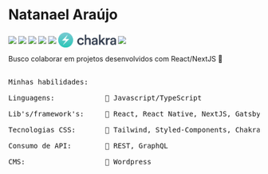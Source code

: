 <div style="display: flex; justify-content: center;">

</div>
                                                                                                                                     
# Natanael Araújo

<link rel="stylesheet" href="https://cdn.jsdelivr.net/gh/devicons/devicon@v2.14.0/devicon.min.css">

<div style="display: inline-block">
<img align="center" height="30 width="30" src="https://cdn.worldvectorlogo.com/logos/typescript.svg">
<img align="center" height="30 width="30" src="https://upload.wikimedia.org/wikipedia/commons/a/a7/React-icon.svg">
  <img align="center" height="30 width="30" src="https://www.rlogical.com/wp-content/uploads/2021/08/Rlogical-Blog-Images-thumbnail.png">
<img align="center" height="30 width="30" src="https://upload.wikimedia.org/wikipedia/commons/d/d5/Tailwind_CSS_Logo.svg">
  <img align="center" height="30 width="30" src="https://symbols.getvecta.com/stencil_25/75_sass.57898c574e.svg">
<img align="center" height="30 width="30" src="https://raw.githubusercontent.com/feguedi/cra-template-chakra-ui-base/HEAD/assets/logo-colored@2x.png">
<img align="center" height="30 width="30" src="https://cdn-icons-png.flaticon.com/512/174/174881.png">
</div>
<br>                                                                                                                         
                                                                                                                         
Busco colaborar em projetos desenvolvidos com React/NextJS :purple_heart:
<pre>

Minhas habilidades:

Linguagens:            🚀 Javascript/TypeScript

Lib's/framework's:     🚀 React, React Native, NextJS, GatsbyJs

Tecnologias CSS:       🚀 Tailwind, Styled-Components, Chakra UI, SASS

Consumo de API:        🚀 REST, GraphQL

CMS:                   🚀 Wordpress
</pre>
